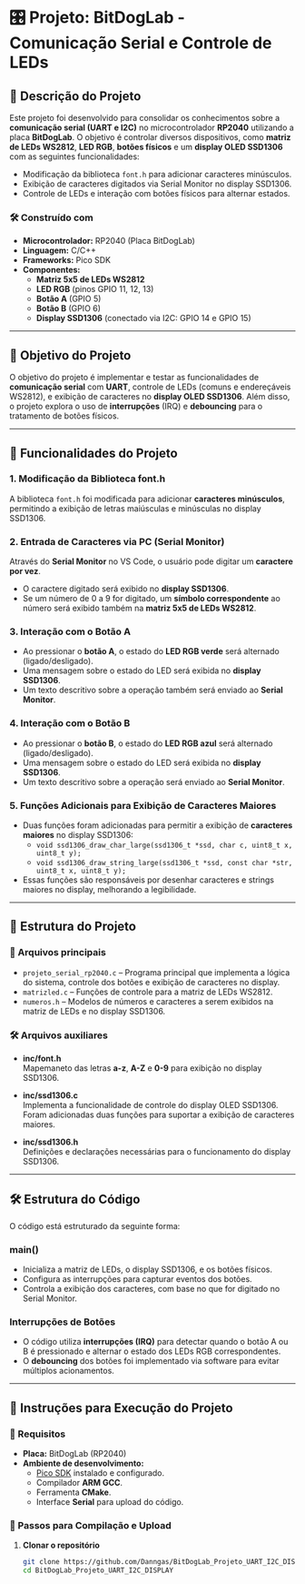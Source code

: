# 🎛️ Projeto: BitDogLab - Comunicação Serial e Controle de LEDs

## 📝 Descrição do Projeto  

Este projeto foi desenvolvido para consolidar os conhecimentos sobre a **comunicação serial (UART e I2C)** no microcontrolador **RP2040** utilizando a placa **BitDogLab**. O objetivo é controlar diversos dispositivos, como **matriz de LEDs WS2812**, **LED RGB**, **botões físicos** e um **display OLED SSD1306** com as seguintes funcionalidades:

- Modificação da biblioteca `font.h` para adicionar caracteres minúsculos.
- Exibição de caracteres digitados via Serial Monitor no display SSD1306.
- Controle de LEDs e interação com botões físicos para alternar estados.

### 🛠 Construído com  
- **Microcontrolador:** RP2040 (Placa BitDogLab)  
- **Linguagem:** C/C++  
- **Frameworks:** Pico SDK  
- **Componentes:**  
  - **Matriz 5x5 de LEDs WS2812**  
  - **LED RGB** (pinos GPIO 11, 12, 13)  
  - **Botão A** (GPIO 5)  
  - **Botão B** (GPIO 6)  
  - **Display SSD1306** (conectado via I2C: GPIO 14 e GPIO 15)

---

## 🎯 Objetivo do Projeto

O objetivo do projeto é implementar e testar as funcionalidades de **comunicação serial** com **UART**, controle de LEDs (comuns e endereçáveis WS2812), e exibição de caracteres no **display OLED SSD1306**. Além disso, o projeto explora o uso de **interrupções** (IRQ) e **debouncing** para o tratamento de botões físicos.

---

## 📌 Funcionalidades do Projeto

### 1. **Modificação da Biblioteca font.h**  
A biblioteca `font.h` foi modificada para adicionar **caracteres minúsculos**, permitindo a exibição de letras maiúsculas e minúsculas no display SSD1306.

### 2. **Entrada de Caracteres via PC (Serial Monitor)**  
Através do **Serial Monitor** no VS Code, o usuário pode digitar um **caractere por vez**.  
- O caractere digitado será exibido no **display SSD1306**.  
- Se um número de 0 a 9 for digitado, um **símbolo correspondente** ao número será exibido também na **matriz 5x5 de LEDs WS2812**.

### 3. **Interação com o Botão A**  
- Ao pressionar o **botão A**, o estado do **LED RGB verde** será alternado (ligado/desligado).  
- Uma mensagem sobre o estado do LED será exibida no **display SSD1306**.  
- Um texto descritivo sobre a operação também será enviado ao **Serial Monitor**.

### 4. **Interação com o Botão B**  
- Ao pressionar o **botão B**, o estado do **LED RGB azul** será alternado (ligado/desligado).  
- Uma mensagem sobre o estado do LED será exibida no **display SSD1306**.  
- Um texto descritivo sobre a operação será enviado ao **Serial Monitor**.


### 5. **Funções Adicionais para Exibição de Caracteres Maiores**  
   - Duas funções foram adicionadas para permitir a exibição de **caracteres maiores** no display SSD1306:
     - `void ssd1306_draw_char_large(ssd1306_t *ssd, char c, uint8_t x, uint8_t y);`
     - `void ssd1306_draw_string_large(ssd1306_t *ssd, const char *str, uint8_t x, uint8_t y);`
   - Essas funções são responsáveis por desenhar caracteres e strings maiores no display, melhorando a legibilidade.

---

## 📁 Estrutura do Projeto

### 🔹 Arquivos principais

- `projeto_serial_rp2040.c` – Programa principal que implementa a lógica do sistema, controle dos botões e exibição de caracteres no display.
- `matrizled.c` – Funções de controle para a matriz de LEDs WS2812.
- `numeros.h` – Modelos de números e caracteres a serem exibidos na matriz de LEDs e no display SSD1306.

### 🛠 Arquivos auxiliares

- **inc/font.h**  
  Mapemaneto das letras **a-z**, **A-Z** e **0-9** para exibição no display SSD1306.

- **inc/ssd1306.c**  
  Implementa a funcionalidade de controle do display OLED SSD1306. Foram adicionadas duas funções para suportar a exibição de caracteres maiores.

- **inc/ssd1306.h**  
  Definições e declarações necessárias para o funcionamento do display SSD1306.
---

## 🛠️ Estrutura do Código

O código está estruturado da seguinte forma:

### main()

- Inicializa a matriz de LEDs, o display SSD1306, e os botões físicos.
- Configura as interrupções para capturar eventos dos botões.
- Controla a exibição dos caracteres, com base no que for digitado no Serial Monitor.

### Interrupções de Botões

- O código utiliza **interrupções (IRQ)** para detectar quando o botão A ou B é pressionado e alternar o estado dos LEDs RGB correspondentes.
- O **debouncing** dos botões foi implementado via software para evitar múltiplos acionamentos.

---

## 🚀 Instruções para Execução do Projeto

### 📌 Requisitos

- **Placa:** BitDogLab (RP2040)
- **Ambiente de desenvolvimento:**  
  - [Pico SDK](https://github.com/raspberrypi/pico-sdk) instalado e configurado.
  - Compilador **ARM GCC**.
  - Ferramenta **CMake**.
  - Interface **Serial** para upload do código.

### 🚀 Passos para Compilação e Upload

1. **Clonar o repositório**  
   ```sh
   git clone https://github.com/Danngas/BitDogLab_Projeto_UART_I2C_DISPLAY.git
   cd BitDogLab_Projeto_UART_I2C_DISPLAY
